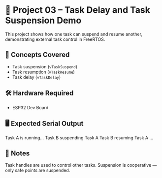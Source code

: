 # 🔹 Project 03 – Task Delay and Task Suspension Demo

This project shows how one task can suspend and resume another, demonstrating external task control in FreeRTOS.

## 🧠 Concepts Covered
- Task suspension (`vTaskSuspend`)
- Task resumption (`vTaskResume`)
- Task delay (`vTaskDelay`)

## 🛠️ Hardware Required
- ESP32 Dev Board

## 🖥️ Expected Serial Output
Task A is running... Task B suspending Task A Task B resuming Task A ...


## 📌 Notes
Task handles are used to control other tasks. Suspension is cooperative — only safe points are suspended.
